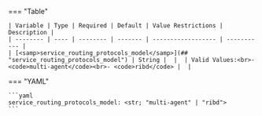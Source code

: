 <!--
  ~ Copyright (c) 2025 Arista Networks, Inc.
  ~ Use of this source code is governed by the Apache License 2.0
  ~ that can be found in the LICENSE file.
  -->
=== "Table"

    | Variable | Type | Required | Default | Value Restrictions | Description |
    | -------- | ---- | -------- | ------- | ------------------ | ----------- |
    | [<samp>service_routing_protocols_model</samp>](## "service_routing_protocols_model") | String |  |  | Valid Values:<br>- <code>multi-agent</code><br>- <code>ribd</code> |  |

=== "YAML"

    ```yaml
    service_routing_protocols_model: <str; "multi-agent" | "ribd">
    ```
